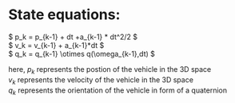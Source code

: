 


# State equations:
$ p_k = p_{k-1} + dt +a_{k-1} * dt^2/2 $  
$ v_k = v_{k-1} + a_{k-1}*dt $  
$ q_k = q_{k-1} \otimes q(\omega_{k-1},dt) $  

here, $p_k$ represents the postion of the vehicle in the 3D space  
$v_k$ represents the velocity of the vehicle in the 3D space  
$q_k$ represents the orientation of the vehicle in form of a quaternion  
